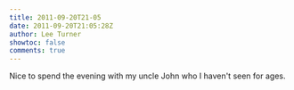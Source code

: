 ```yaml
---
title: 2011-09-20T21-05
date: 2011-09-20T21:05:28Z
author: Lee Turner
showtoc: false
comments: true
---
```


Nice to spend the evening with my uncle John who I haven't seen for ages.

